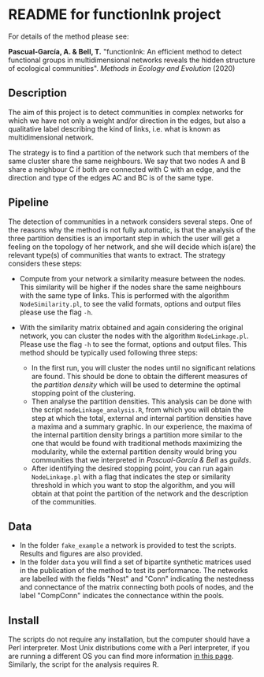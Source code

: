 
# README for functionInk project

For details of the method please see: 

**Pascual-García, A. & Bell, T.** "functionInk: An efficient method to detect functional groups in multidimensional networks reveals the hidden structure of ecological communities". _Methods in Ecology and Evolution_ (2020)


## Description

The aim of this project is to detect communities in complex networks for
which we have not only a weight and/or direction in the edges, but also
a qualitative label describing the kind of links, i.e. what is known as 
multidimensional network.

The strategy is to find a partition of the network such that members
of the same cluster share the same neighbours. We say that two nodes A and B
share a neighbour C if both are connected with C with an edge, and the
direction and type of the edges AC and BC is of the same type.

## Pipeline

The detection of communities in a network considers several steps. One of the reasons why the method is not fully automatic, is that the analysis of the three partition densities is an important step in which the user will get a feeling on the topology of her network, and she will decide which is(are) the relevant type(s) of communities that wants to extract. The strategy considers these steps:

* Compute from your network a similarity measure between the nodes. This similarity will be  higher if the nodes share the same neighbours with the same type of links. This is performed with the algorithm ```NodeSimilarity.pl```, to see the valid formats, options and output files please use the flag ```-h```.

* With the similarity matrix obtained and again considering the original network, you can cluster the nodes with the algorithm ```NodeLinkage.pl```. Please use the flag ```-h``` to see the format, options and output files. This method should be typically used following three steps:
    * In the first run, you will cluster the nodes until no significant relations are found. This should be done to obtain the different measures of the _partition density_ which will be used to determine the optimal stopping point of the clustering.
    * Then analyse the partition densities. This analysis can be done with the script ```nodeLinkage_analysis.R```, from which you will obtain the step at which the total, external and internal partition densities have a maxima and a summary graphic. In our experience, the maxima of the internal partition density brings a partition more similar to the one that would be found with traditional methods maximizing the modularity, while the external partition density would bring you communities that we interpreted in _Pascual-García & Bell_ as _guilds_.
    * After identifying the desired stopping point, you can run again ```NodeLinkage.pl``` with a flag that indicates the step or similarity threshold in which you want to stop the algorithm, and you will obtain at that point the partition of the network and the description of the communities.

## Data

* In the folder `fake_example` a network is provided to test the scripts. Results and figures are also provided.
* In the folder `data` you will find a set of bipartite synthetic matrices used in the publication of the method to test its performance. The networks are labelled with the fields "Nest" and "Conn" indicating the nestedness and connectance of the matrix connecting both pools of nodes, and the label "CompConn" indicates the connectance within the pools.

## Install

The scripts do not require any installation, but the computer should have a Perl interpreter. Most Unix distributions come with a Perl interpreter, if you are running a different OS you can find more information [in this page](https://perldoc.perl.org/5.32.0/perlfaq2.html#What-machines-support-Perl%3f-Where-do-I-get-it%3f). Similarly, the script for the analysis requires R.



